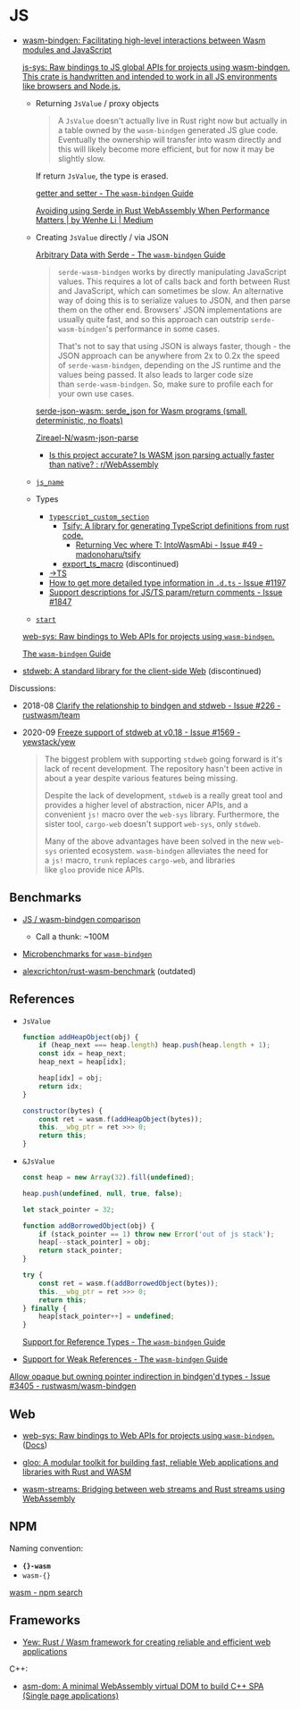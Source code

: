# JS
- [wasm-bindgen: Facilitating high-level interactions between Wasm modules and JavaScript](https://github.com/rustwasm/wasm-bindgen)
  
  [js-sys: Raw bindings to JS global APIs for projects using wasm-bindgen. This crate is handwritten and intended to work in all JS environments like browsers and Node.js.](https://github.com/rustwasm/wasm-bindgen/tree/main/crates/js-sys)
  - Returning `JsValue` / proxy objects
  
    > A `JsValue` doesn't actually live in Rust right now but actually in a table owned by the `wasm-bindgen` generated JS glue code. Eventually the ownership will transfer into wasm directly and this will likely become more efficient, but for now it may be slightly slow.

    If return `JsValue`, the type is erased.

    [getter and setter - The `wasm-bindgen` Guide](https://rustwasm.github.io/wasm-bindgen/reference/attributes/on-rust-exports/getter-and-setter.html)
  
    [Avoiding using Serde in Rust WebAssembly When Performance Matters | by Wenhe Li | Medium](https://medium.com/@wl1508/avoiding-using-serde-and-deserde-in-rust-webassembly-c1e4640970ca)

  - Creating `JsValue` directly / via JSON

    [Arbitrary Data with Serde - The `wasm-bindgen` Guide](https://rustwasm.github.io/wasm-bindgen/reference/arbitrary-data-with-serde.html)
    > `serde-wasm-bindgen` works by directly manipulating JavaScript values. This requires a lot of calls back and forth between Rust and JavaScript, which can sometimes be slow. An alternative way of doing this is to serialize values to JSON, and then parse them on the other end. Browsers' JSON implementations are usually quite fast, and so this approach can outstrip `serde-wasm-bindgen`'s performance in some cases.
    > 
    > That's not to say that using JSON is always faster, though - the JSON approach can be anywhere from 2x to 0.2x the speed of `serde-wasm-bindgen`, depending on the JS runtime and the values being passed. It also leads to larger code size than `serde-wasm-bindgen`. So, make sure to profile each for your own use cases.

    [serde-json-wasm: serde\_json for Wasm programs (small, deterministic, no floats)](https://github.com/CosmWasm/serde-json-wasm)

    [Zireael-N/wasm-json-parse](https://github.com/Zireael-N/wasm-json-parse)
    - [Is this project accurate? Is WASM json parsing actually faster than native? : r/WebAssembly](https://www.reddit.com/r/WebAssembly/comments/u0ji5d/is_this_project_accurate_is_wasm_json_parsing/)

  - [`js_name`](https://rustwasm.github.io/wasm-bindgen/reference/attributes/on-js-imports/js_name.html)

  - Types
    - [`typescript_custom_section`](https://rustwasm.github.io/wasm-bindgen/reference/attributes/on-rust-exports/typescript_custom_section.html)
      - [Tsify: A library for generating TypeScript definitions from rust code.](https://github.com/madonoharu/tsify)
        - [Returning Vec<T> where T: IntoWasmAbi - Issue #49 - madonoharu/tsify](https://github.com/madonoharu/tsify/issues/49)
      - [export\_ts\_macro](https://github.com/ivnsch/export_ts_macro) (discontinued)
    - [→TS](../JS/TS/README.md#rust)
    - [How to get more detailed type information in `.d.ts` - Issue #1197](https://github.com/rustwasm/wasm-bindgen/issues/1197)
    - [Support descriptions for JS/TS param/return comments - Issue #1847](https://github.com/rustwasm/wasm-bindgen/issues/1847)

  - [`start`](https://rustwasm.github.io/wasm-bindgen/reference/attributes/on-rust-exports/start.html)

  [web-sys: Raw bindings to Web APIs for projects using `wasm-bindgen`.](https://github.com/rustwasm/wasm-bindgen/tree/main/crates/web-sys)

  [The `wasm-bindgen` Guide](https://rustwasm.github.io/wasm-bindgen/introduction.html)

- [stdweb: A standard library for the client-side Web](https://github.com/koute/stdweb) (discontinued)

Discussions:
- 2018-08 [Clarify the relationship to bindgen and stdweb - Issue #226 - rustwasm/team](https://github.com/rustwasm/team/issues/226)
- 2020-09 [Freeze support of stdweb at v0.18 - Issue #1569 - yewstack/yew](https://github.com/yewstack/yew/issues/1569)

  > The biggest problem with supporting `stdweb` going forward is it's lack of recent development. The repository hasn't been active in about a year despite various features being missing.
  > 
  > Despite the lack of development, `stdweb` is a really great tool and provides a higher level of abstraction, nicer APIs, and a convenient `js!` macro over the `web-sys` library. Furthermore, the sister tool, `cargo-web` doesn't support `web-sys`, only `stdweb`.
  > 
  > Many of the above advantages have been solved in the new `web-sys` oriented ecosystem. `wasm-bindgen` alleviates the need for a `js!` macro, `trunk` replaces `cargo-web`, and libraries like `gloo` provide nice APIs.

## Benchmarks
- [JS / wasm-bindgen comparison](https://rustwasm.github.io/wasm-bindgen/benchmarks/)
  - Call a thunk: ~100M

- [Microbenchmarks for `wasm-bindgen`](https://github.com/rustwasm/wasm-bindgen/blob/main/benchmarks/README.md)

- [alexcrichton/rust-wasm-benchmark](https://github.com/alexcrichton/rust-wasm-benchmark) (outdated)

## References
- `JsValue`
  ```js
  function addHeapObject(obj) {
      if (heap_next === heap.length) heap.push(heap.length + 1);
      const idx = heap_next;
      heap_next = heap[idx];

      heap[idx] = obj;
      return idx;
  }

  constructor(bytes) {
      const ret = wasm.f(addHeapObject(bytes));
      this.__wbg_ptr = ret >>> 0;
      return this;
  }
  ```

- `&JsValue`
  ```js
  const heap = new Array(32).fill(undefined);

  heap.push(undefined, null, true, false);

  let stack_pointer = 32;

  function addBorrowedObject(obj) {
      if (stack_pointer == 1) throw new Error('out of js stack');
      heap[--stack_pointer] = obj;
      return stack_pointer;
  }

  try {
      const ret = wasm.f(addBorrowedObject(bytes));
      this.__wbg_ptr = ret >>> 0;
      return this;
  } finally {
      heap[stack_pointer++] = undefined;
  }
  ```
  [Support for Reference Types - The `wasm-bindgen` Guide](https://rustwasm.github.io/wasm-bindgen/reference/reference-types.html)

- [Support for Weak References - The `wasm-bindgen` Guide](https://rustwasm.github.io/wasm-bindgen/reference/weak-references.html)

[Allow opaque but owning pointer indirection in bindgen'd types - Issue #3405 - rustwasm/wasm-bindgen](https://github.com/rustwasm/wasm-bindgen/issues/3405)

## Web
- [web-sys: Raw bindings to Web APIs for projects using `wasm-bindgen`.](https://github.com/rustwasm/wasm-bindgen/tree/main/crates/web-sys) ([Docs](https://rustwasm.github.io/wasm-bindgen/api/web_sys/))

- [gloo: A modular toolkit for building fast, reliable Web applications and libraries with Rust and WASM](https://github.com/rustwasm/gloo)

- [wasm-streams: Bridging between web streams and Rust streams using WebAssembly](https://github.com/MattiasBuelens/wasm-streams)

## NPM
Naming convention:
- **`{}-wasm`**
- `wasm-{}`

[wasm - npm search](https://www.npmjs.com/search?q=wasm)

## Frameworks
- [Yew: Rust / Wasm framework for creating reliable and efficient web applications](https://github.com/yewstack/yew)

C++:
- [asm-dom: A minimal WebAssembly virtual DOM to build C++ SPA (Single page applications)](https://github.com/mbasso/asm-dom)